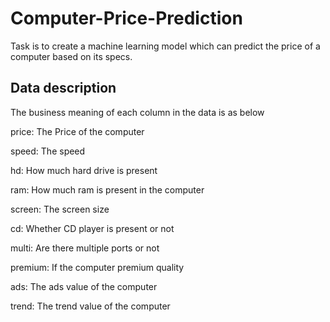 # Computer-Price-Prediction
Task is to create a machine learning model which can predict the price of a computer based on its specs.


## Data description
The business meaning of each column in the data is as below

price: The Price of the computer

speed: The speed

hd: How much hard drive is present

ram: How much ram is present in the computer

screen: The screen size

cd: Whether CD player is present or not

multi: Are there multiple ports or not

premium: If the computer premium quality

ads: The ads value of the computer

trend: The trend value of the computer
